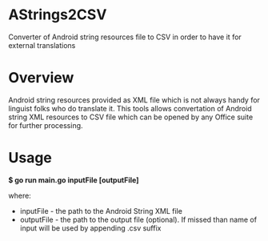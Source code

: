 # AStrings2CSV
Converter of Android string resources file to CSV in order to have it for external translations

# Overview
Android string resources provided as XML file which is not always handy for linguist folks who do translate it. 
This tools allows convertation of Android string XML resources to CSV file which can be opened by any Office suite for further processing.

# Usage
**$ go run main.go inputFile [outputFile]**

where:
* inputFile - the path to the Android String XML file
* outputFile - the path to the output file (optional). If missed than name of input will be used by appending .csv suffix
